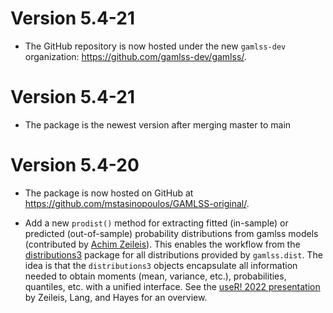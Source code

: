 # Version 5.4-21

* The GitHub repository is now hosted under the new `gamlss-dev` organization:
  <https://github.com/gamlss-dev/gamlss/>.

# Version 5.4-21

* The package is the newest version after merging master to main 


# Version 5.4-20

* The package is now hosted on GitHub at
  <https://github.com/mstasinopoulos/GAMLSS-original/>.

* Add a new `prodist()` method for extracting fitted (in-sample) or predicted
  (out-of-sample) probability distributions from gamlss models (contributed by
  [Achim Zeileis](https://www.zeileis.org/)). This enables the workflow from the
  [distributions3](https://CRAN.R-project.org/package=distributions3) package for all
  distributions provided by `gamlss.dist`. The idea is that the `distributions3`
  objects encapsulate all information needed to obtain moments (mean, variance,
  etc.), probabilities, quantiles, etc. with a unified interface. See the
  [useR! 2022 presentation](https://www.zeileis.org/news/user2022/) by
  Zeileis, Lang, and Hayes for an overview.
